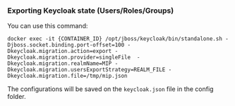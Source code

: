 ### Exporting Keycloak state (Users/Roles/Groups)

You can use this command:
```
docker exec -it {CONTAINER_ID} /opt/jboss/keycloak/bin/standalone.sh -Djboss.socket.binding.port-offset=100 -Dkeycloak.migration.action=export -Dkeycloak.migration.provider=singleFile  -Dkeycloak.migration.realmName=MIP -Dkeycloak.migration.usersExportStrategy=REALM_FILE -Dkeycloak.migration.file=/tmp/mip.json
```

The configurations will be saved on the `keycloak.json` file in the config folder.